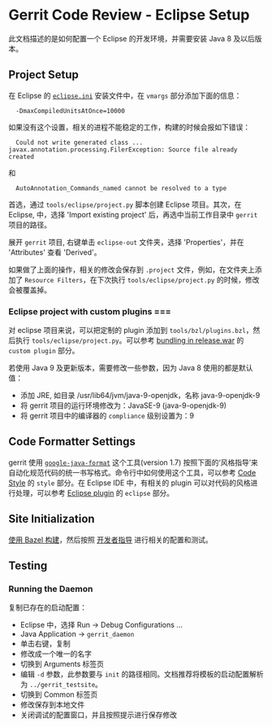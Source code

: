 # Gerrit Code Review - Eclipse Setup

此文档描述的是如何配置一个 Eclipse 的开发环境，并需要安装 Java 8 及以后版本。

## Project Setup

在 Eclipse 的 [`eclipse.ini`](https://wiki.eclipse.org/Eclipse.ini) 安装文件中，在 `vmargs` 部分添加下面的信息：

```
  -DmaxCompiledUnitsAtOnce=10000
```

如果没有这个设置，相关的进程不能稳定的工作，构建的时候会报如下错误：

```
  Could not write generated class ... javax.annotation.processing.FilerException: Source file already created
```

和

```
  AutoAnnotation_Commands_named cannot be resolved to a type
```

首选，通过 `tools/eclipse/project.py` 脚本创建 Eclipse 项目。其次，在 Eclipse, 中，选择 'Import existing project' 后，再选中当前工作目录中  `gerrit` 项目的路径。

展开 `gerrit` 项目, 右键单击 `eclipse-out` 文件夹，选择 'Properties'，并在 'Attributes' 查看 'Derived'。

如果做了上面的操作，相关的修改会保存到 `.project` 文件，例如，在文件夹上添加了 `Resource Filters`，在下次执行 `tools/eclipse/project.py` 的时候，修改会被覆盖掉。

### Eclipse project with custom plugins ===

对 eclipse 项目来说，可以把定制的 plugin 添加到 `tools/bzl/plugins.bzl`，然后执行 `tools/eclipse/project.py`。可以参考 [bundling in release.war](dev-build-plugins.md) 的 `custom plugin` 部分。

若使用 Java 9 及更新版本，需要修改一些参数，因为 Java 8 使用的都是默认值：

* 添加 JRE, 如目录 /usr/lib64/jvm/java-9-openjdk，名称 java-9-openjdk-9
* 将 gerrit 项目的运行环境修改为：JavaSE-9 (java-9-openjdk-9)
* 将 gerrit 项目中的编译器的 `compliance` 级别设置为：9


## Code Formatter Settings

gerrit 使用 [`google-java-format`](https://github.com/google/google-java-format) 这个工具(version 1.7) 按照下面的‘风格指导’来自动化规范代码的统一书写格式。命令行中如何使用这个工具，可以参考 [Code Style](dev-contributing.md) 的 `style` 部分。在 Eclipse IDE 中，有相关的 plugin 可以对代码的风格进行处理，可以参考 [Eclipse plugin](https://github.com/google/google-java-format) 的 `eclipse` 部分。

## Site Initialization

[使用 Bazel 构建](dev-bazel.md)，然后按照 [开发者指导](dev-readme.md) 进行相关的配置和测试。

## Testing

### Running the Daemon

复制已存在的启动配置：

* Eclipse 中，选择 Run -> Debug Configurations ...
* Java Application -> `gerrit_daemon`
* 单击右键，复制
* 修改成一个唯一的名字
* 切换到 Arguments 标签页
* 编辑 `-d` 参数，此参数要与 `init` 的路径相同。文档推荐将模板的启动配置解析为 `../gerrit_testsite`。
* 切换到 Common 标签页
* 修改保存到本地文件
* 关闭调试的配置窗口，并且按照提示进行保存修改

